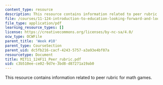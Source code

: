 ```yaml
---
content_type: resource
description: This resource contains information related to peer rubric for math games.
file: /courses/11-124-introduction-to-education-looking-forward-and-looking-back-on-education-fall-2011/c3b510eece029d7e3bd8d87271a19ab0_MIT11_124F11_Peer_rubric.pdf
file_type: application/pdf
learning_resource_types: []
license: https://creativecommons.org/licenses/by-nc-sa/4.0/
ocw_type: OCWFile
parent_title: 'Week #10'
parent_type: CourseSection
parent_uid: dc5fb216-cacf-4243-5757-a3a93e4bf07a
resourcetype: Document
title: MIT11_124F11_Peer_rubric.pdf
uid: c3b510ee-ce02-9d7e-3bd8-d87271a19ab0
---
```

This resource contains information related to peer rubric for math games.